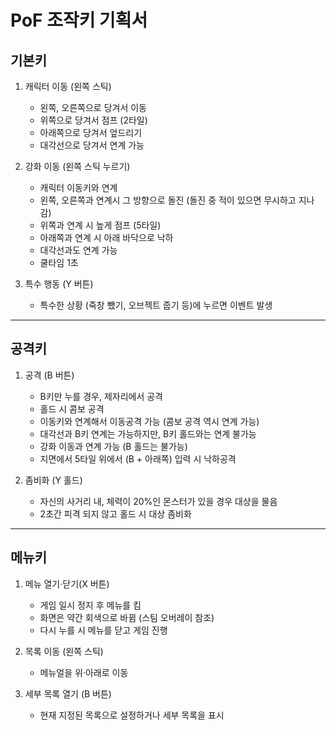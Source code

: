 # PoF 조작키 기획서
## 기본키
1. 캐릭터 이동 (왼쪽 스틱)
    * 왼쪽, 오른쪽으로 당겨서 이동
    * 위쪽으로 당겨서 점프 (2타일)
    * 아래쪽으로 당겨서 엎드리기
    * 대각선으로 당겨서 연계 가능  

2. 강화 이동 (왼쪽 스틱 누르기)  
    * 캐릭터 이동키와 연계
    * 왼쪽, 오른쪽과 연계시 그 방향으로 돌진 (돌진 중 적이 있으면 무시하고 지나감)
    * 위쪽과 연계 시 높게 점프 (5타일)
    * 아래쪽과 연계 시 아래 바닥으로 낙하
    * 대각선과도 연계 가능
    * 쿨타임 1초  

3. 특수 행동 (Y 버튼)  
    * 특수한 상황 (죽창 뺐기, 오브젝트 줍기 등)에 누르면 이벤트 발생
---
## 공격키
1. 공격 (B 버튼)  
    * B키만 누를 경우, 제자리에서 공격
    * 홀드 시 콤보 공격
    * 이동키와 연계해서 이동공격 가능 (콤보 공격 역시 연계 가능)    
    * 대각선과 B키 연계는 가능하지만, B키 홀드와는 연계 불가능   
    * 강화 이동과 연계 가능 (B 홀드는 불가능)  
    * 지면에서 5타일 위에서 (B + 아래쪽) 입력 시 낙하공격  
    
2. 좀비화 (Y 홀드)  
    * 자신의 사거리 내, 체력이 20%인 몬스터가 있을 경우 대상을 물음
    * 2초간 피격 되지 않고 홀드 시 대상 좀비화
---
## 메뉴키
1. 메뉴 열기·닫기(X 버튼)  
    * 게임 일시 정지 후 메뉴를 킴
    * 화면은 약간 회색으로 바뀜 (스팀 오버레이 참조)
    * 다시 누를 시 메뉴를 닫고 게임 진행

2. 목록 이동 (왼쪽 스틱)  
    * 메뉴얼을 위·아래로 이동

3. 세부 목록 열기 (B 버튼)  
    * 현재 지정된 목록으로 설정하거나 세부 목록을 표시